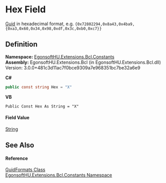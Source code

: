 # Hex Field


<a href="https://learn.microsoft.com/dotnet/api/system.guid" target="_blank" rel="noopener noreferrer">Guid</a> in hexadecimal format, e.g. `{0x72802294,0x8a43,0x4ba9,{0xa3,0x60,0x34,0x98,0xdf,0x3c,0xb0,0xc7}}`



## Definition
**Namespace:** <a href="N_EgonsoftHU_Extensions_Bcl_Constants.md">EgonsoftHU.Extensions.Bcl.Constants</a>  
**Assembly:** EgonsoftHU.Extensions.Bcl (in EgonsoftHU.Extensions.Bcl.dll) Version: 3.0.0+481c3d11ac7f0bce9309a7e968351bc7be32a6e9

**C#**
``` C#
public const string Hex = "X"
```
**VB**
``` VB
Public Const Hex As String = "X"
```



#### Field Value
<a href="https://learn.microsoft.com/dotnet/api/system.string" target="_blank" rel="noopener noreferrer">String</a>

## See Also


#### Reference
<a href="T_EgonsoftHU_Extensions_Bcl_Constants_GuidFormats.md">GuidFormats Class</a>  
<a href="N_EgonsoftHU_Extensions_Bcl_Constants.md">EgonsoftHU.Extensions.Bcl.Constants Namespace</a>  

